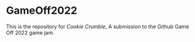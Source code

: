 # GameOff2022

This is the repository for *Cookie Crumble*, A submission to the Github Game Off 2022 game jam.
